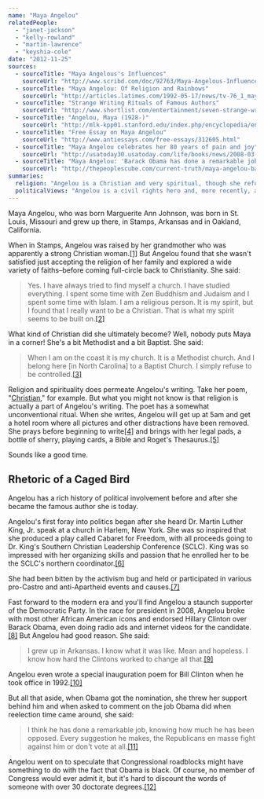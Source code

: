 ```yaml
---
name: "Maya Angelou"
relatedPeople:
  - "janet-jackson"
  - "kelly-rowland"
  - "martin-lawrence"
  - "keyshia-cole"
date: "2012-11-25"
sources:
  - sourceTitle: "Maya Angelous's Influences"
    sourceUrl: "http://www.scribd.com/doc/92763/Maya-Angelous-Influences"
  - sourceTitle: "Maya Angelou: Of Religion and Rainbows"
    sourceUrl: "http://articles.latimes.com/1992-05-17/news/tv-76_1_maya-angelou"
  - sourceTitle: "Strange Writing Rituals of Famous Authors"
    sourceUrl: "http://www.shortlist.com/entertainment/seven-strange-writing-rituals"
  - sourceTitle: "Angelou, Maya (1928-)"
    sourceUrl: "http://mlk-kpp01.stanford.edu/index.php/encyclopedia/encyclopedia/enc_angelou_maya_1928/"
  - sourceTitle: "Free Essay on Maya Angelou"
    sourceUrl: "http://www.antiessays.com/free-essays/312605.html"
  - sourceTitle: "Maya Angelou celebrates her 80 years of pain and joy"
    sourceUrl: "http://usatoday30.usatoday.com/life/books/news/2008-03-26-maya-angelou_N.htm"
  - sourceTitle: "Maya Angelou: 'Barack Obama has done a remarkable job"
    sourceUrl: "http://thepeoplescube.com/current-truth/maya-angelou-barack-obama-has-done-a-remarkable-job-t8448.html"
summaries:
  religion: "Angelou is a Christian and very spiritual, though she refuses to be tied to one denomination or another."
  politicalViews: "Angelou is a civil rights hero and, more recently, a staunch supporter of the Democratic Party."
---
```


Maya Angelou, who was born Marguerite Ann Johnson, was born in St. Louis, Missouri and grew up there, in Stamps, Arkansas and in Oakland, California.

When in Stamps, Angelou was raised by her grandmother who was apparently a strong Christian woman.<a class="source-citation" href="#http%3A%2F%2Fwww.scribd.com%2Fdoc%2F92763%2FMaya-Angelous-Influences" title="Maya Angelous&apos;s Influences">[1]</a> But Angelou found that she wasn't satisfied just accepting the religion of her family and explored a wide variety of faiths–before coming full-circle back to Christianity. She said:

>Yes. I have always tried to find myself a church. I have studied everything. I spent some time with Zen Buddhism and Judaism and I spent some time with Islam. I am a religious person. It is my spirit, but I found that I really want to be a Christian. That is what my spirit seems to be built on.<a class="source-citation" href="#http%3A%2F%2Farticles.latimes.com%2F1992-05-17%2Fnews%2Ftv-76_1_maya-angelou" title="Maya Angelou: Of Religion and Rainbows">[2]</a>

What kind of Christian did she ultimately become? Well, nobody puts Maya in a corner! She's a bit Methodist and a bit Baptist. She said:

>When I am on the coast it is my church. It is a Methodist church. And I belong here [in North Carolina] to a Baptist Church. I simply refuse to be controlled.<a class="source-citation" href="#http%3A%2F%2Farticles.latimes.com%2F1992-05-17%2Fnews%2Ftv-76_1_maya-angelou" title="Maya Angelou: Of Religion and Rainbows">[3]</a>

Religion and spirituality does permeate Angelou's writing. Take her poem, "[Christian](http://fsopstudents.org/home/professional-pharmacy-organizations/cpfi/christian-poem)," for example. But what you might not know is that religion is actually a part of Angelou's writing. The poet has a somewhat unconventional ritual. When she writes, Angelou will get up at 5am and get a hotel room where all pictures and other distractions have been removed. She prays before beginning to write<a class="source-citation" href="#http%3A%2F%2Fwww.scribd.com%2Fdoc%2F92763%2FMaya-Angelous-Influences" title="Maya Angelous&apos;s Influences">[4]</a> and brings with her legal pads, a bottle of sherry, playing cards, a Bible and Roget's Thesaurus.<a class="source-citation" href="#http%3A%2F%2Fwww.shortlist.com%2Fentertainment%2Fseven-strange-writing-rituals" title="Strange Writing Rituals of Famous Authors">[5]</a>

Sounds like a good time.


## Rhetoric of a Caged Bird

Angelou has a rich history of political involvement before and after she became the famous author she is today.

Angelou's first foray into politics began after she heard Dr. Martin Luther King, Jr. speak at a church in Harlem, New York. She was so inspired that she produced a play called Cabaret for Freedom, with all proceeds going to Dr. King's Southern Christian Leadership Conference (SCLC). King was so impressed with her organizing skills and passion that he enrolled her to be the SCLC's northern coordinator.<a class="source-citation" href="#http%3A%2F%2Fmlk-kpp01.stanford.edu%2Findex.php%2Fencyclopedia%2Fencyclopedia%2Fenc_angelou_maya_1928%2F" title="Angelou, Maya (1928-)">[6]</a>

She had been bitten by the activism bug and held or participated in various pro-Castro and anti-Apartheid events and causes.<a class="source-citation" href="#http%3A%2F%2Fwww.antiessays.com%2Ffree-essays%2F312605.html" title="Free Essay on Maya Angelou">[7]</a>

Fast forward to the modern era and you'll find Angelou a staunch supporter of the Democratic Party. In the race for president in 2008, Angelou broke with most other African American icons and endorsed Hillary Clinton over Barack Obama, even doing radio ads and internet videos for the candidate.<a class="source-citation" href="#http%3A%2F%2Fusatoday30.usatoday.com%2Flife%2Fbooks%2Fnews%2F2008-03-26-maya-angelou_N.htm" title="Maya Angelou celebrates her 80 years of pain and joy">[8]</a> But Angelou had good reason. She said:

>I grew up in Arkansas. I know what it was like. Mean and hopeless. I know how hard the Clintons worked to change all that.<a class="source-citation" href="#http%3A%2F%2Fusatoday30.usatoday.com%2Flife%2Fbooks%2Fnews%2F2008-03-26-maya-angelou_N.htm" title="Maya Angelou celebrates her 80 years of pain and joy">[9]</a>

Angelou even wrote a special inauguration poem for Bill Clinton when he took office in 1992.<a class="source-citation" href="#http%3A%2F%2Fusatoday30.usatoday.com%2Flife%2Fbooks%2Fnews%2F2008-03-26-maya-angelou_N.htm" title="Maya Angelou celebrates her 80 years of pain and joy">[10]</a>

But all that aside, when Obama got the nomination, she threw her support behind him and when asked to comment on the job Obama did when reelection time came around, she said:

>I think he has done a remarkable job, knowing how much he has been opposed. Every suggestion he makes, the Republicans en masse fight against him or don't vote at all.<a class="source-citation" href="#http%3A%2F%2Fthepeoplescube.com%2Fcurrent-truth%2Fmaya-angelou-barack-obama-has-done-a-remarkable-job-t8448.html" title="Maya Angelou: &apos;Barack Obama has done a remarkable job">[11]</a>

Angelou went on to speculate that Congressional roadblocks might have something to do with the fact that Obama is black. Of course, no member of Congress would ever admit it, but it's hard to discount the words of someone with over 30 doctorate degrees.<a class="source-citation" href="#http%3A%2F%2Fusatoday30.usatoday.com%2Flife%2Fbooks%2Fnews%2F2008-03-26-maya-angelou_N.htm" title="Maya Angelou celebrates her 80 years of pain and joy">[12]</a>